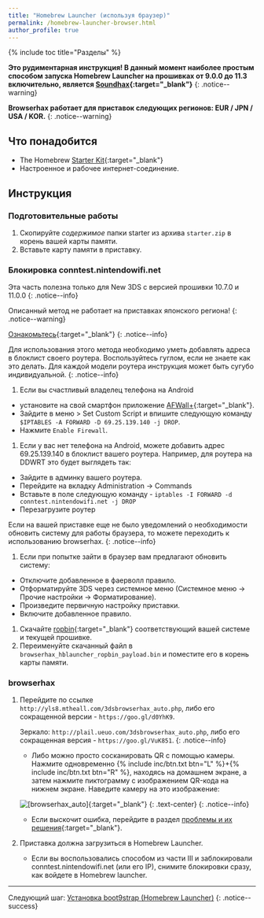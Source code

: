 ```yaml
---
title: "Homebrew Launcher (используя браузер)"
permalink: /homebrew-launcher-browser.html
author_profile: true
---
```

{% include toc title="Разделы" %}

**Это рудиментарная инструкция! В данный момент наиболее простым способом запуска Homebrew Launcher на прошивках от 9.0.0 до 11.3 включительно, является [Soundhax](homebrew-launcher-soundhax){:target="_blank"}**
{: .notice--warning}

**Browserhax работает для приставок следующих регионов:  EUR / JPN / USA / KOR.**
{: .notice--warning}

## Что понадобится

+ The Homebrew [Starter Kit](http://smealum.github.io/ninjhax2/starter.zip){:target="_blank"}
+ Настроенное и рабочее интернет-соединение. 

## Инструкция

### Подготовительные работы

1. Скопируйте _содержимое_ папки starter из архива `starter.zip` в корень вашей карты памяти.   
2. Вставьте карту памяти в приставку.

### Блокировка conntest.nintendowifi.net

Эта часть полезна только для New 3DS с версией прошивки 10.7.0 и 11.0.0
{: .notice--info}

Описанный метод не работает на приставках японского региона!
{: .notice--warning}

[Ознакомьтесь](https://github.com/Plailect/Guide/issues/684){:target="_blank"}
{: .notice--info}

Для использования этого метода необходимо уметь добавлять адреса в блоклист своего роутера. Воспользуйтесь гуглом, если не знаете как это делать. Для каждой модели роутера инструкция может быть сугубо индивидуальной. 
{: .notice--info}

1. Если вы счастливый владелец телефона на Android
  + установите на свой смартфон приложение [AFWall+](https://play.google.com/store/apps/details?id=dev.ukanth.ufirewall&hl=ru){:target="_blank"}.
  + Зайдите в меню > Set Custom Script и впишите следующую команду `$IPTABLES -A FORWARD -D 69.25.139.140 -j DROP`.
  + Нажмите `Enable Firewall`.
1. Если у вас нет телефона на Android, можете добавить адрес 69.25.139.140 в блоклист вашего роутера. Например, для роутера на DDWRT это будет выглядеть так: 
  + Зайдите в админку вашего роутера.
  + Перейдите на вкладку Administration -> Commands
  + Вставьте в поле следующую команду - `iptables -I FORWARD -d conntest.nintendowifi.net -j DROP`
  + Перезагрузите роутер
  
Если на вашей приставке еще не было уведомлений о необходимости обновить систему для работы браузера, то можете переходить к использованию browserhax. 
{: .notice--info}

1. Если при попытке зайти в браузер вам предлагают обновить систему: 
  + Отключите добавленное в фаерволл правило.
  + Отформатируйте 3DS через системное меню (Системное меню -> Прочие настройки -> Форматирование).
  + Произведите первичную настройку приставки.
  + Включите добавленное правило.
1. Скачайте [ropbin](https://smealum.github.io/3ds/#otherapp){:target="_blank"} соответствующий вашей системе и текущей прошивке. 
1. Переименуйте скачанный файл в `browserhax_hblauncher_ropbin_payload.bin` и поместите его в корень карты памяти. 

### browserhax

1. Перейдите по ссылке `http://yls8.mtheall.com/3dsbrowserhax_auto.php`, либо его сокращенной  версии - `https://goo.gl/d0YhK9`.

	Зеркало: `http://plail.ueuo.com/3dsbrowserhax_auto.php`, либо его сокращенная  версия - `https://goo.gl/VuK851`.
	{: .notice--info}

	+ Либо можно просто сосканировать QR с помощью камеры. Нажмите одновременно {% include inc/btn.txt btn="L" %}+{% include inc/btn.txt btn="R" %}, находясь на домашнем экране, а затем нажмите пиктограмму с изображением QR-кода на нижнем экране. Наведите камеру на это изображение:<br>
	
    ![[browserhax_auto]](http://yls8.mtheall.com/3dsbrowserhax_auto_qrcode.png){:target="_blank"}
	{: .text-center}
    {: .notice--info}

	+ Если выскочит ошибка, перейдите в раздел [проблемы и их решения](troubleshooting#Не-работает-эксплойт-на-основе-браузера){:target="_blank"}.
1. Приставка должна загрузиться в Homebrew Launcher.
	+ Если вы воспользовались способом из части III и заблокировали conntest.nintendowifi.net (или его IP), снимите блокировки сразу, как войдете в Homebrew launcher.
	
___

Следующий шаг: [Установка boot9strap (Homebrew Launcher)](installing-boot9strap-homebrew-launcher)
{: .notice--success}
